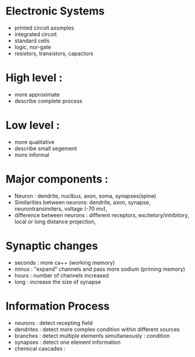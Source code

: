 # Electronic Systems
* printed circoit assmples
* integrated circoit
* standard cells
* logic, nor-gate
* resistors, transistors, capactors


# High level :
* more approximate
* describe complete process

# Low level :
* more qualitative
* describe small segement
* more informal


# Major components :
* Neuron : dendrite, nuclbus, axon, soma, synapses(spine)
* Similarities between neurons: dendrite, axon, synapse, neurontransimiters,  voltage (-70 mv),
* difference between neurons : different receptors,  excitetory/inhibitory, local or long distance projection,

# Synaptic changes
* seconds : more ca++ (working memory)
* minus : "expand" channels and pass more sodium (priming memory)
* hours : number of channels increased
* long : increase the size of synapse

# Information Process
* neurons : detect recepting field
* dendrites :  detect more complex condition within different sources
* branches : detect multiple elements simultaneously : condition
* synapses : detect one element information
* chemical cascades :
